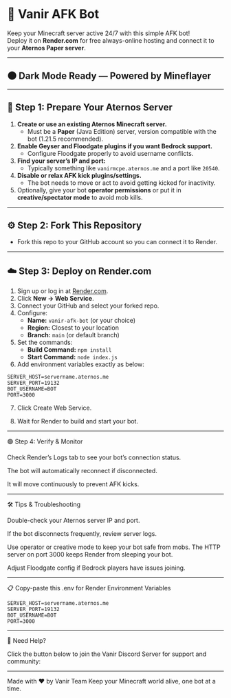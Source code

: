 
# 🚀 Vanir AFK Bot

Keep your Minecraft server active 24/7 with this simple AFK bot!  
Deploy it on **Render.com** for free always-online hosting and connect it to your **Aternos Paper server**.

---

## 🌑 Dark Mode Ready — Powered by Mineflayer

---

## 🔧 Step 1: Prepare Your Aternos Server

1. **Create or use an existing Aternos Minecraft server.**  
   - Must be a **Paper** (Java Edition) server, version compatible with the bot (1.21.5 recommended).  
2. **Enable Geyser and Floodgate plugins if you want Bedrock support.**  
   - Configure Floodgate properly to avoid username conflicts.  
3. **Find your server’s IP and port:**  
   - Typically something like `vanirmcpe.aternos.me` and a port like `20540`.  
4. **Disable or relax AFK kick plugins/settings.**  
   - The bot needs to move or act to avoid getting kicked for inactivity.  
5. Optionally, give your bot **operator permissions** or put it in **creative/spectator mode** to avoid mob kills.

---

## ⚙️ Step 2: Fork This Repository

- Fork this repo to your GitHub account so you can connect it to Render.

---

## ☁️ Step 3: Deploy on Render.com

1. Sign up or log in at [Render.com](https://render.com).  
2. Click **New → Web Service**.  
3. Connect your GitHub and select your forked repo.  
4. Configure:  
   - **Name:** `vanir-afk-bot` (or your choice)  
   - **Region:** Closest to your location  
   - **Branch:** `main` (or default branch)  
5. Set the commands:  
   - **Build Command:** `npm install`  
   - **Start Command:** `node index.js`  
6. Add environment variables exactly as below:  

```env
SERVER_HOST=servername.aternos.me
SERVER_PORT=19132
BOT_USERNAME=BOT
PORT=3000 
```

7. Click Create Web Service.


8. Wait for Render to build and start your bot.




---

🟢 Step 4: Verify & Monitor

Check Render’s Logs tab to see your bot’s connection status.

The bot will automatically reconnect if disconnected.

It will move continuously to prevent AFK kicks.



---

🛠️ Tips & Troubleshooting

Double-check your Aternos server IP and port.

If the bot disconnects frequently, review server logs.

Use operator or creative mode to keep your bot safe from mobs.
The HTTP server on port 3000 keeps Render from sleeping your bot.

Adjust Floodgate config if Bedrock players have issues joining.



---

📋 Copy-paste this .env for Render Environment Variables

```env
SERVER_HOST=servername.aternos.me
SERVER_PORT=19132
BOT_USERNAME=BOT
PORT=3000
```


---

💬 Need Help?

Click the button below to join the Vanir Discord Server for support and community:




---

Made with ❤️ by Vanir Team
Keep your Minecraft world alive, one bot at a time.

